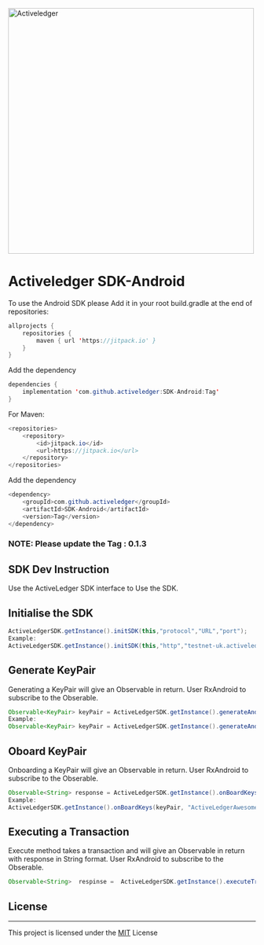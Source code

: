 <img src="https://www.activeledger.io/wp-content/uploads/2018/09/Asset-23.png" alt="Activeledger" width="500"/>


# Activeledger SDK-Android

To use the Android SDK please Add it in your root build.gradle at the end of repositories:

```Java
allprojects {
	repositories {
		maven { url 'https://jitpack.io' }
	}
}
```

Add the dependency

```Java
dependencies {
	implementation 'com.github.activeledger:SDK-Android:Tag'
}
```

For Maven:

```Java
<repositories>
	<repository>
		<id>jitpack.io</id>
		<url>https://jitpack.io</url>
	</repository>
</repositories>
```

Add the dependency

```Java
<dependency>
	<groupId>com.github.activeledger</groupId>
	<artifactId>SDK-Android</artifactId>
	<version>Tag</version>
</dependency>
```

### NOTE: Please update the Tag : 0.1.3

## SDK Dev Instruction

Use the ActiveLedger SDK interface to Use the SDK.

## Initialise the SDK

```Java
ActiveLedgerSDK.getInstance().initSDK(this,"protocol","URL","port");
Example:
ActiveLedgerSDK.getInstance().initSDK(this,"http","testnet-uk.activeledger.io","5260");
```

## Generate KeyPair

Generating a KeyPair will give an Observable in return. User RxAndroid to subscribe to the Obserable.

```Java
Observable<KeyPair> keyPair = ActiveLedgerSDK.getInstance().generateAndSetKeyPair(KeyType,SaveKeysToFile);
Example:
Observable<KeyPair> keyPair = ActiveLedgerSDK.getInstance().generateAndSetKeyPair(keyType,true);
```

## Oboard KeyPair

Onboarding a KeyPair will give an Observable in return. User RxAndroid to subscribe to the Obserable.

```Java
Observable<String> response = ActiveLedgerSDK.getInstance().onBoardKeys(KeyPair, "KeyName");
Example:
ActiveLedgerSDK.getInstance().onBoardKeys(keyPair, "ActiveLedgerAwesomeKey");
```

## Executing a Transaction

Execute method takes a transaction and will give an Observable in return with response in String format. User RxAndroid to subscribe to the Obserable.

```Java
Observable<String>  respinse =  ActiveLedgerSDK.getInstance().executeTransaction(String transactionJson);
```


## License

---

This project is licensed under the [MIT](https://github.com/activeledger/SDK-Android/blob/master/LICENSE) License

